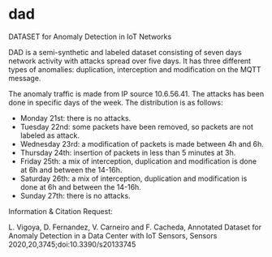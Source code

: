 # dad
DATASET for Anomaly Detection in IoT Networks

DAD is a semi-synthetic and labeled dataset consisting of seven days network activity with attacks spread over five days. It has three  different types of anomalies: duplication, interception and modification on the MQTT message. 

The anomaly traffic is made from IP source 10.6.56.41. The attacks has been done in specific days of the week. 
The distribution is as follows:

- Monday 21st: there is no attacks.
- Tuesday 22nd: some packets have been removed, so packets are not labeled as attack.
- Wednesday 23rd: a modification of packets is made between 4h and 6h.
- Thursday 24th: insertion of packets in less than 5 minutes at 3h. 
- Friday 25th: a mix of interception, duplication and modification is done at 6h and between the 14-16h.
- Saturday 26th: a mix of interception, duplication and modification is done at 6h and between the 14-16h.
- Sunday 27th: there is no attacks.

Information & Citation Request:

L. Vigoya, D. Fernandez, V. Carneiro and F. Cacheda, Annotated Dataset for Anomaly Detection in a Data Center with IoT Sensors, Sensors 2020,20,3745;doi:10.3390/s20133745
